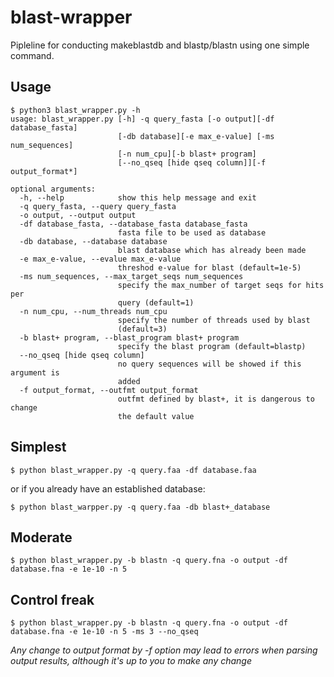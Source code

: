 # blast-wrapper
Pipleline for conducting makeblastdb and blastp/blastn using one simple command.
## Usage
```
$ python3 blast_wrapper.py -h
usage: blast_wrapper.py [-h] -q query_fasta [-o output][-df database_fasta]
                        [-db database][-e max_e-value] [-ms num_sequences]
                        [-n num_cpu][-b blast+ program]
                        [--no_qseq [hide qseq column]][-f output_format*]

optional arguments:
  -h, --help            show this help message and exit
  -q query_fasta, --query query_fasta
  -o output, --output output
  -df database_fasta, --database_fasta database_fasta
                        fasta file to be used as database
  -db database, --database database
                        blast database which has already been made
  -e max_e-value, --evalue max_e-value
                        threshod e-value for blast (default=1e-5)
  -ms num_sequences, --max_target_seqs num_sequences
                        specify the max_number of target seqs for hits per
                        query (default=1)
  -n num_cpu, --num_threads num_cpu
                        specify the number of threads used by blast
                        (default=3)
  -b blast+ program, --blast_program blast+ program
                        specify the blast program (default=blastp)
  --no_qseq [hide qseq column]
                        no query sequences will be showed if this argument is
                        added
  -f output_format, --outfmt output_format
                        outfmt defined by blast+, it is dangerous to change
                        the default value
```
## Simplest
```
$ python blast_wrapper.py -q query.faa -df database.faa
```
or if you already have an established database:
```
$ python blast_warpper.py -q query.faa -db blast+_database
```
## Moderate
```
$ python blast_wrapper.py -b blastn -q query.fna -o output -df database.fna -e 1e-10 -n 5
```

## Control freak
```
$ python blast_wrapper.py -b blastn -q query.fna -o output -df database.fna -e 1e-10 -n 5 -ms 3 --no_qseq
```
*Any change to output format by -f option may lead to errors when parsing output results, although it's up to you to make any change*

  
  
